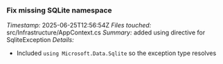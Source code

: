 ### Fix missing SQLite namespace
*Timestamp:* 2025-06-25T12:56:54Z
*Files touched:* src/Infrastructure/AppContext.cs
*Summary:* added using directive for SqliteException
*Details:*
- Included `using Microsoft.Data.Sqlite` so the exception type resolves

